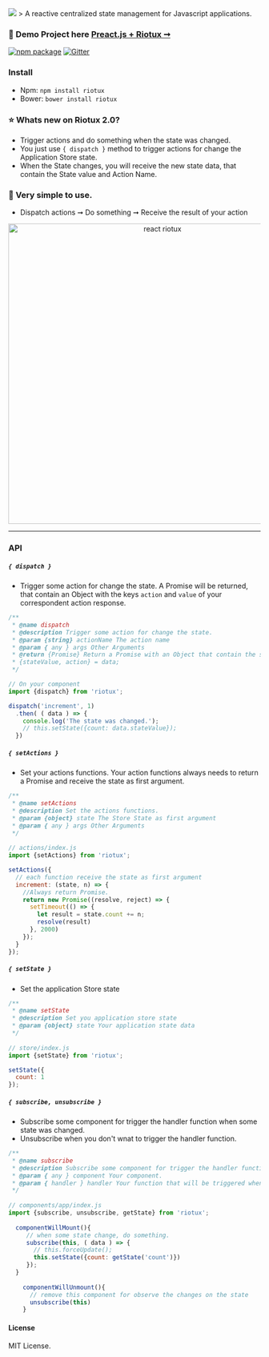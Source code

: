 <img src="https://github.com/luisvinicius167/riotux/blob/new/img/riotux_logo.png?raw=true"/>
 > A reactive centralized state management for Javascript applications. <br/>

### :information_desk_person: Demo Project here [Preact.js + Riotux ➞](http://riotux-preact.surge.sh/)<br/>
[![npm package](https://img.shields.io/badge/npm-2.0-blue.svg)](https://www.npmjs.com/package/riotux) [![Gitter](https://img.shields.io/gitter/room/nwjs/nw.js.svg?maxAge=2592000)](https://gitter.im/luisvinicius167/riotux)

### Install
* Npm: ``` npm install riotux ```
* Bower: ``` bower install riotux ```

### :star: Whats new on Riotux 2.0?
- Trigger actions and do something when the state was changed. 
- You just use ``{ dispatch }`` method to trigger actions for change the Application Store state. 
- When the State changes, you will receive the new state data, that contain the State value and Action Name.


### :raised_hands: Very simple to use.
 - Dispatch actions ➞ Do something  ➞ Receive the result of your action

<p align="center">
  <img src="https://github.com/luisvinicius167/riotux/blob/new/img/react-count.gif" alt="react riotux" width="600">
</p>

---

### API

##### ``{ dispatch }``
 * Trigger some action for change the state. A Promise will be returned, that contain an Object with the keys ``action`` and ``value`` of your correspondent action response.
```javascript
/**
 * @name dispatch
 * @description Trigger some action for change the state.
 * @param {string} actionName The action name
 * @param { any } args Other Arguments
 * @return {Promise} Return a Promise with an Object that contain the stateValue and action. 
 * {stateValue, action} = data;
 */

// On your component
import {dispatch} from 'riotux';

dispatch('increment', 1)
  .then( ( data ) => {
    console.log('The state was changed.');
    // this.setState({count: data.stateValue});
  })
```
##### ``{ setActions }``
 * Set your actions functions. Your action functions always needs to return a Promise and receive the state as first argument.
```javascript
/**
 * @name setActions
 * @description Set the actions functions.
 * @param {object} state The Store State as first argument
 * @param { any } args Other Arguments
 */
 
// actions/index.js
import {setActions} from 'riotux';

setActions({
  // each function receive the state as first argument
  increment: (state, n) => {
    //Always return Promise.
    return new Promise((resolve, reject) => {
      setTimeout(() => {
        let result = state.count += n;
        resolve(result)
      }, 2000)
    });
  }
});
```
##### ``{ setState }`` 
 * Set the application Store state
```javascript
/**
 * @name setState
 * @description Set you application store state
 * @param {object} state Your application state data
 */
 
// store/index.js
import {setState} from 'riotux';

setState({
  count: 1
});
```

##### ``{ subscribe, unsubscribe }`` 
 * Subscribe some component for trigger the handler function when some state was changed. 
 * Unsubscribe when you don't wnat to trigger the handler function.
```javascript
/**
 * @name subscribe
 * @description Subscribe some component for trigger the handler function when some state was changed.
 * @param { any } component Your component.
 * @param { handler } handler Your function that will be triggered when some state change.
 */
 
// components/app/index.js
import {subscribe, unsubscribe, getState} from 'riotux';
  
  componentWillMount(){
     // when some state change, do something.
     subscribe(this, ( data ) => {
       // this.forceUpdate();
       this.setState({count: getState('count')})
     });
  }
  
    componentWillUnmount(){
      // remove this component for observe the changes on the state
      unsubscribe(this)
    }
```

#### License
MIT License.
